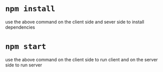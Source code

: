 # `npm install`
use the above command on the client side and sever side to install dependencies

# `npm start`
use the above command on the client side to run client and on the server side to run server
